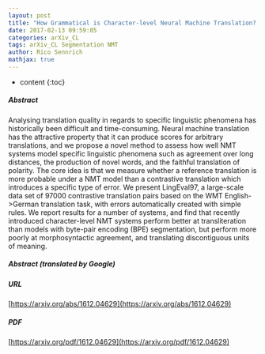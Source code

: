 ```yaml
---
layout: post
title: "How Grammatical is Character-level Neural Machine Translation? Assessing MT Quality with Contrastive Translation Pairs"
date: 2017-02-13 09:59:05
categories: arXiv_CL
tags: arXiv_CL Segmentation NMT
author: Rico Sennrich
mathjax: true
---
```


* content
{:toc}

##### Abstract
Analysing translation quality in regards to specific linguistic phenomena has historically been difficult and time-consuming. Neural machine translation has the attractive property that it can produce scores for arbitrary translations, and we propose a novel method to assess how well NMT systems model specific linguistic phenomena such as agreement over long distances, the production of novel words, and the faithful translation of polarity. The core idea is that we measure whether a reference translation is more probable under a NMT model than a contrastive translation which introduces a specific type of error. We present LingEval97, a large-scale data set of 97000 contrastive translation pairs based on the WMT English->German translation task, with errors automatically created with simple rules. We report results for a number of systems, and find that recently introduced character-level NMT systems perform better at transliteration than models with byte-pair encoding (BPE) segmentation, but perform more poorly at morphosyntactic agreement, and translating discontiguous units of meaning.

##### Abstract (translated by Google)


##### URL
[https://arxiv.org/abs/1612.04629](https://arxiv.org/abs/1612.04629)

##### PDF
[https://arxiv.org/pdf/1612.04629](https://arxiv.org/pdf/1612.04629)

